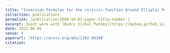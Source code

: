 ```yaml
---
title: "Inversion Formulas for the <i>j</i>-function Around Elliptic Points"
collection: publications
permalink: /publication/2009-10-01-paper-title-number-1
excerpt: Joint work with [Badri Vishal Pandey](https://bp3aq.github.io/). Archiv der Mathematik.  Accepted for publication. [arxiv link](https://arxiv.org/abs/2202.08189)
date: 2022-06-06
venue: #
paperurl: 'https://arxiv.org/abs/2202.08189'
citation: 
---
```





